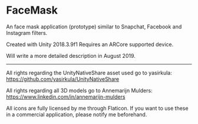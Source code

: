 # FaceMask
An face mask application (prototype) similar to Snapchat, Facebook and Instagram filters.

Created with Unity 2018.3.9f1 
Requires an ARCore supported device.  

Will write a more detailed description in August 2019.

---

All rights regarding the UnityNativeShare asset used go to yasirkula: https://github.com/yasirkula/UnityNativeShare

All rights regarding all 3D models go to Annemarijn Mulders: https://www.linkedin.com/in/annemarijn-mulders

All icons are fully licensed by me through Flaticon. If you want to use these in a commercial application, please notify me beforehand. 
